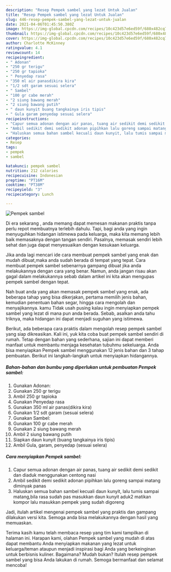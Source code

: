 ```yaml
---
description: "Resep Pempek sambel yang lezat Untuk Jualan"
title: "Resep Pempek sambel yang lezat Untuk Jualan"
slug: 446-resep-pempek-sambel-yang-lezat-untuk-jualan
date: 2021-04-06T01:45:50.380Z
image: https://img-global.cpcdn.com/recipes/10c423d57e6ed59f/680x482cq70/pempek-sambel-foto-resep-utama.jpg
thumbnail: https://img-global.cpcdn.com/recipes/10c423d57e6ed59f/680x482cq70/pempek-sambel-foto-resep-utama.jpg
cover: https://img-global.cpcdn.com/recipes/10c423d57e6ed59f/680x482cq70/pempek-sambel-foto-resep-utama.jpg
author: Charlotte McKinney
ratingvalue: 4.1
reviewcount: 14
recipeingredient:
- " Adonan"
- "250 gr terigu"
- "250 gr tapioka"
- " Penyedap rasa"
- "350 ml air panasdikira kira"
- "1/2 sdt garam sesuai selera"
- " Sambel"
- "100 gr cabe merah"
- "2 siung bawang merah"
- "2 siung bawang putih"
- " daun kunyit buang tangkainya iris tipis"
- " Gula garam penyedap sesuai selera"
recipeinstructions:
- "Capur semua adonan dengan air panas, tuang air sedikit demi sedikit dan diaduk menggunakan centong nasi"
- "Ambil sedikit demi sedikit adonan pipihkan lalu goreng sampai matang diminyak panas"
- "Haluskan semua bahan sambel kecuali daun kunyit, lalu tumis sampai matang,bila rasa sudah pas masukkan daun kunyit aduk2 matikan kompor lalu masukkan pempek yang sudah digoreng"
categories:
- Resep
tags:
- pempek
- sambel

katakunci: pempek sambel 
nutrition: 212 calories
recipecuisine: Indonesian
preptime: "PT16M"
cooktime: "PT38M"
recipeyield: "3"
recipecategory: Lunch

---
```



![Pempek sambel](https://img-global.cpcdn.com/recipes/10c423d57e6ed59f/680x482cq70/pempek-sambel-foto-resep-utama.jpg)

Di era  sekarang , anda memang dapat memesan makanan praktis tanpa perlu repot membuatnya terlebih dahulu. Tapi, bagi anda yang ingin menyuguhkan hidangan istimewa pada keluarga, maka kita memang lebih baik memasaknya dengan tangan sendiri. Pasalnya, memasak sendiri lebih sehat dan juga dapat menyesuaikan dengan kesukaan keluarga.

Jika anda lagi mencari ide cara membuat pempek sambel yang enak dan mudah dibuat,maka anda sudah berada di tempat yang tepat. Cara membuat pempek sambel  sebenarnya gampang dibuat jika anda melakukannya dengan cara yang benar. Namun, anda jangan risau akan gagal dalam melakukannya 
sebab dalam artikel ini kita akan mengupas pempek sambel dengan tepat.  



Nah buat anda yang akan memasak pempek sambel yang enak, ada beberapa tahap yang bisa dikerjakan, pertama memilih jenis bahan, kemudian penentuan bahan segar, hingga cara mengolah dan menyajikannya. kamu Tidak usah pusing kalau ingin menyiapkan pempek sambel yang lezat di mana pun anda berada. Sebab, asalkan anda  tahu triknya, maka hidangan ini dapat menjadi suguhan yang istimewa.

Berikut, ada beberapa cara praktis  dalam mengolah resep pempek sambel yang siap dikreasikan. Kali ini, yuk kita coba buat pempek sambel sendiri di rumah. Tetap dengan bahan yang sederhana, sajian ini dapat memberi manfaat untuk membantu menjaga kesehatan tubuhmu sekeluarga. Anda bisa menyiapkan Pempek sambel menggunakan 12 jenis bahan dan 3 tahap pembuatan. Berikut ini langkah-langkah untuk menyiapkan hidangannya.

<!--inarticleads1-->

##### Bahan-bahan dan bumbu yang diperlukan untuk pembuatan Pempek sambel:

1. Gunakan  Adonan:
1. Gunakan 250 gr terigu
1. Ambil 250 gr tapioka
1. Gunakan  Penyedap rasa
1. Gunakan 350 ml air panas(dikira kira)
1. Gunakan 1/2 sdt garam (sesuai selera)
1. Gunakan  Sambel:
1. Gunakan 100 gr cabe merah
1. Gunakan 2 siung bawang merah
1. Ambil 2 siung bawang putih
1. Siapkan  daun kunyit (buang tangkainya iris tipis)
1. Ambil  Gula, garam, penyedap (sesuai selera)




<!--inarticleads2-->

##### Cara menyiapkan Pempek sambel:

1. Capur semua adonan dengan air panas, tuang air sedikit demi sedikit dan diaduk menggunakan centong nasi
1. Ambil sedikit demi sedikit adonan pipihkan lalu goreng sampai matang diminyak panas
1. Haluskan semua bahan sambel kecuali daun kunyit, lalu tumis sampai matang,bila rasa sudah pas masukkan daun kunyit aduk2 matikan kompor lalu masukkan pempek yang sudah digoreng




Jadi, itulah artikel mengenai  pempek sambel  yang praktis dan gampang dilakukan versi kita. Semoga anda bisa melakukannya dengan hasil yang memuaskan. 

Terima kasih kamu telah membaca resep yang tim kami tampilkan di halaman ini. Harapan kami, olahan  Pempek sambel yang mudah di atas dapat membantu Anda menyiapkan makanan yang lezat untuk keluarga/teman ataupun menjadi inspirasi bagi Anda yang berkeinginan untuk berbisnis kuliner. Bagaimana? Mudah bukan? Itulah resep pempek sambel yang bisa Anda lakukan di rumah. Semoga bermanfaat dan selamat mencoba!

